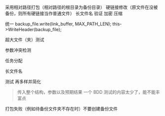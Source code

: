 采用相对路径打包（相对路径的根目录为备份目录）
硬链接修改（原文件在没被备份，则所有硬链接当作普通文件）
长文件名
验证
加密
压缩

统一
backup_file.write(link_buffer, MAX_PATH_LEN);
this->WriteHeader(backup_file);

超大文件（夹）测试

参数冲突检测

任务分配

长文件名

测试 再多样并简化
> 传入整个结构，参数以及预期结果
> 一个 BDD 测试的内容太少了，能不能丰富点

打包失败（例如待备份文件夹不存在时）不要创建备份文件